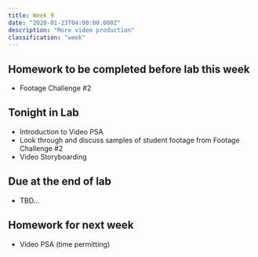 ```yaml
---
title: Week 9
date: "2020-01-23T04:00:00.000Z"
description: "More video production"
classification: "week"
---
```


## Homework to be completed before lab this week

- Footage Challenge #2

## Tonight in Lab

- Introduction to Video PSA
- Look through and discuss samples of student footage from Footage Challenge #2
- Video Storyboarding

## Due at the end of lab

- TBD...

## Homework for next week

- Video PSA (time permitting)
